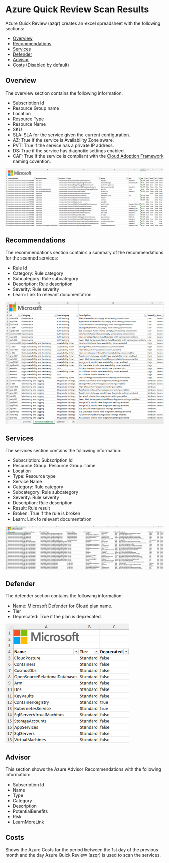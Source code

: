 # Azure Quick Review Scan Results

Azure Quick Review (azqr) creates an excel spreadsheet with the following sections:

* [Overview](#overview)
* [Recommendations](#recommendations)
* [Services](#services)
* [Defender](#defender)
* [Advisor](#advisor)
* [Costs](#costs) (Disabled by default)

## Overview

The overview section contains the following information:

* Subscription Id
* Resource Group name
* Location
* Resource Type
* Resource Name
* SKU
* SLA: SLA for the service given the current configuration.
* AZ: True if the service is Availability Zone aware.
* PVT: True if the service has a private IP address. 
* DS: True if the service has diagnotic settings enabled.
* CAF: True if the service is compliant with the [Cloud Adoption Framework](https://docs.microsoft.com/en-us/azure/cloud-adoption-framework/) naming covention.

![overview](img/overview.png)

## Recommendations

The recommendations section contains a summary of the recommendations for the scanned services:

* Rule Id
* Category: Rule category 
* Subcategory: Rule subcategory
* Description: Rule description
* Severity: Rule severity
* Learn: Link to relevant documentation

![recommendations](img/recommendations.png)

## Services

The services section contains the following information:

* Subscription: Subscription Id
* Resource Group: Resource Group name
* Location
* Type: Resource type
* Service Name 
* Category: Rule category 
* Subcategory: Rule subcategory
* Severity: Rule severity
* Description: Rule description
* Result: Rule result
* Broken: True if the rule is broken 
* Learn: Link to relevant documentation

![services](img/services.png)

## Defender

The defender section contains the following information:

* Name: Microsoft Defender for Cloud plan name.
* Tier
* Deprecated: True if the plan is deprecated.

![defender](img/defender.png)

## Advisor

This section shows the Azure Advisor Recommendations with the following information:

* Subscription Id
* Name
* Type
* Category
* Description
* PotentialBenefits
* Risk
* LearnMoreLink

## Costs

Shows the Azure Costs for the period between the 1st day of the previous month and the day Azure Quick Review (azqr) is used to scan the services.
